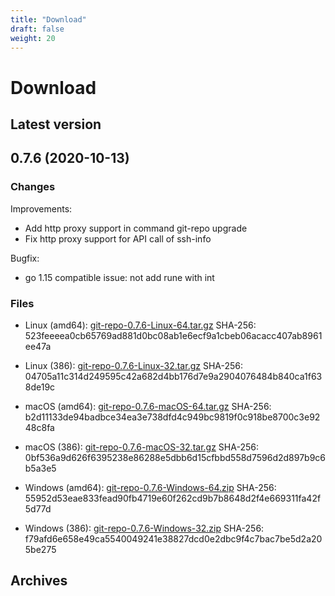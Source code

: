 ```yaml
---
title: "Download"
draft: false
weight: 20
---
```


# Download

## Latest version

## 0.7.6 (2020-10-13)

### Changes

Improvements:

+ Add http proxy support in command git-repo upgrade
+ Fix http proxy support for API call of ssh-info

Bugfix:

+ go 1.15 compatible issue: not add rune with int

### Files

+ Linux (amd64): [git-repo-0.7.6-Linux-64.tar.gz](/releases/v0.7.6/git-repo-0.7.6-Linux-64.tar.gz)
  SHA-256: 523feeeea0cb65769ad881d0bc08ab1e6ecf9a1cbeb06acacc407ab8961ee47a

+ Linux (386): [git-repo-0.7.6-Linux-32.tar.gz](/releases/v0.7.6/git-repo-0.7.6-Linux-32.tar.gz)
  SHA-256: 04705a11c314d249595c42a682d4bb176d7e9a2904076484b840ca1f638de19c

+ macOS (amd64): [git-repo-0.7.6-macOS-64.tar.gz](/releases/v0.7.6/git-repo-0.7.6-macOS-64.tar.gz)
  SHA-256: b2d11133de94badbce34ea3e738dfd4c949bc9819f0c918be8700c3e9248c8fa

+ macOS (386): [git-repo-0.7.6-macOS-32.tar.gz](/releases/v0.7.6/git-repo-0.7.6-macOS-32.tar.gz)
  SHA-256: 0bf536a9d626f6395238e86288e5dbb6d15cfbbd558d7596d2d897b9c6b5a3e5

+ Windows (amd64): [git-repo-0.7.6-Windows-64.zip](/releases/v0.7.6/git-repo-0.7.6-Windows-64.zip)
  SHA-256: 55952d53eae833fead90fb4719e60f262cd9b7b8648d2f4e669311fa42f5d77d

+ Windows (386): [git-repo-0.7.6-Windows-32.zip](/releases/v0.7.6/git-repo-0.7.6-Windows-32.zip)
  SHA-256: f79afd6e658e49ca5540049241e38827dcd0e2dbc9f4c7bac7be5d2a205be275


## Archives
